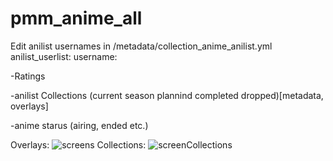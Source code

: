 # pmm_anime_all

Edit anilist usernames in /metadata/collection_anime_anilist.yml 
    anilist_userlist:
      username:

-Ratings

-anilist Collections (current season plannind completed dropped)[metadata, overlays]

-anime starus (airing, ended etc.) 

Overlays:
![screens](https://github.com/Craftwork2720/pmm_anime_all/assets/130354761/775acee5-aa6e-44e1-8a63-7b7531dec868)
Collections:
![screenCollections](https://github.com/Craftwork2720/pmm_anime_all/assets/130354761/5b9966bb-ea9a-4cdd-87b1-7b9b7d7761ef)

